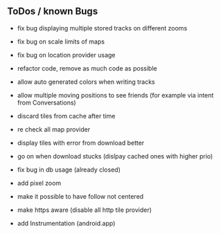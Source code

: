ToDos / known Bugs
------------------

- fix bug displaying multiple stored tracks on different zooms

- fix bug on scale limits of maps

- fix bug on location provider usage

- refactor code, remove as much code as possible

- allow auto generated colors when writing tracks

- allow multiple moving positions to see friends (for example via intent from Conversations)

- discard tiles from cache after time

- re check all map provider

- display tiles with error from download better

- go on when download stucks (dislpay cached ones with higher prio)

- fix bug in db usage (already closed)

- add pixel zoom

- make it possible to have follow not centered

- make https aware (disable all http tile provider)

- add Instrumentation (android.app)
